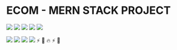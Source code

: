 # ECOM - MERN STACK PROJECT



![](https://img.shields.io/badge/version-1.0.1-orange?style=for-the-badge&logo=appveyor) ![](https://img.shields.io/badge/dependencies-up%20to%20date-success?style=for-the-badge&logo=appveyor) 
![](https://img.shields.io/badge/platform-win--32%20%7C%20win--64-lightgrey?style=for-the-badge&logo=appveyor)
![](https://img.shields.io/badge/website-offline-lightgrey?style=for-the-badge&logo=appveyor) ![](https://img.shields.io/badge/MERN-STACK-red?style=for-the-badge&logo=appveyor) 

![](https://img.shields.io/badge/mongo-db-orange)
![](https://img.shields.io/badge/express%20-js-orange) 
![](https://img.shields.io/badge/react-js-orange) 
![](https://img.shields.io/badge/node-js-orange) :zap: :sparkling_heart: :fire: :zap: :sparkling_heart: 
